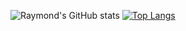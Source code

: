![Raymond's GitHub stats](https://github-readme-stats.vercel.app/api?username=duckygoh&count_private=true&show_icons=true&theme=radical)
[![Top Langs](https://github-readme-stats.vercel.app/api/top-langs/?username=duckygoh&layout=compact&theme=radical&langs_count=10?exclude_repo=Richter-s-Predictor-Modeling-Earthquake-Damage?hide=Jupyter-Notebook)](https://github.com/anuraghazra/github-readme-stats)
